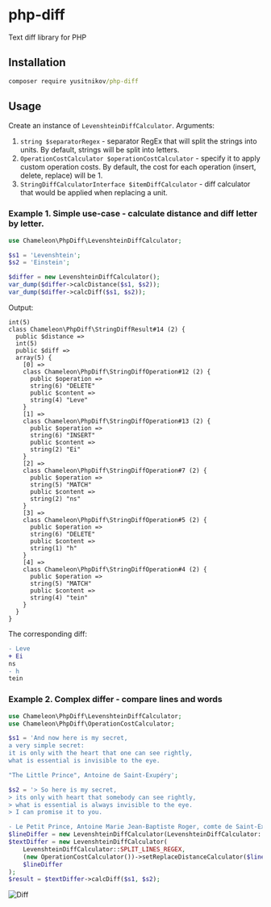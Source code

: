 # php-diff
Text diff library for PHP

## Installation
```cmd
composer require yusitnikov/php-diff
```

## Usage
Create an instance of `LevenshteinDiffCalculator`. Arguments:
1. `string $separatorRegex` - separator RegEx that will split the strings into units.
   By default, strings will be split into letters.
2. `OperationCostCalculator $operationCostCalculator` - specify it to apply custom operation costs.
   By default, the cost for each operation (insert, delete, replace) will be 1.
3. `StringDiffCalculatorInterface $itemDiffCalculator` - diff calculator that would be applied when replacing a unit.

### Example 1. Simple use-case - calculate distance and diff letter by letter.
```php
use Chameleon\PhpDiff\LevenshteinDiffCalculator;

$s1 = 'Levenshtein';
$s2 = 'Einstein';

$differ = new LevenshteinDiffCalculator();
var_dump($differ->calcDistance($s1, $s2));
var_dump($differ->calcDiff($s1, $s2));
```

Output:
```
int(5)
class Chameleon\PhpDiff\StringDiffResult#14 (2) {
  public $distance =>
  int(5)
  public $diff =>
  array(5) {
    [0] =>
    class Chameleon\PhpDiff\StringDiffOperation#12 (2) {
      public $operation =>
      string(6) "DELETE"
      public $content =>
      string(4) "Leve"
    }
    [1] =>
    class Chameleon\PhpDiff\StringDiffOperation#13 (2) {
      public $operation =>
      string(6) "INSERT"
      public $content =>
      string(2) "Ei"
    }
    [2] =>
    class Chameleon\PhpDiff\StringDiffOperation#7 (2) {
      public $operation =>
      string(5) "MATCH"
      public $content =>
      string(2) "ns"
    }
    [3] =>
    class Chameleon\PhpDiff\StringDiffOperation#5 (2) {
      public $operation =>
      string(6) "DELETE"
      public $content =>
      string(1) "h"
    }
    [4] =>
    class Chameleon\PhpDiff\StringDiffOperation#4 (2) {
      public $operation =>
      string(5) "MATCH"
      public $content =>
      string(4) "tein"
    }
  }
}
```

The corresponding diff:
```diff
- Leve
+ Ei
ns
- h
tein
```

### Example 2. Complex differ - compare lines and words

```php
use Chameleon\PhpDiff\LevenshteinDiffCalculator;
use Chameleon\PhpDiff\OperationCostCalculator;

$s1 = 'And now here is my secret,
a very simple secret:
it is only with the heart that one can see rightly,
what is essential is invisible to the eye.

"The Little Prince", Antoine de Saint-Exupéry';

$s2 = '> So here is my secret,
> its only with heart that somebody can see rightly,
> what is essential is always invisible to the eye.
> I can promise it to you.

- Le Petit Prince, Antoine Marie Jean-Baptiste Roger, comte de Saint-Exupéry';
$lineDiffer = new LevenshteinDiffCalculator(LevenshteinDiffCalculator::SPLIT_WORDS_REGEX);
$textDiffer = new LevenshteinDiffCalculator(
    LevenshteinDiffCalculator::SPLIT_LINES_REGEX,
    (new OperationCostCalculator())->setReplaceDistanceCalculator($lineDiffer),
    $lineDiffer
);
$result = $textDiffer->calcDiff($s1, $s2);
```

![Diff](README-screenshot.png)
